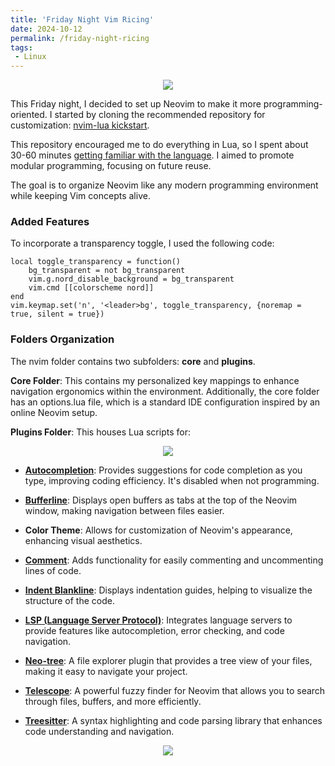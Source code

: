 ```yaml
---
title: 'Friday Night Vim Ricing'
date: 2024-10-12
permalink: /friday-night-ricing
tags:
 - Linux   
---
```


<p align="center">
    <img src = "https://github.com/user-attachments/assets/0b5913f3-713e-4ecc-92c5-c0835234dceb"/>
</p>

This Friday night, I decided to set up Neovim to make it more programming-oriented. I started by cloning the recommended repository for customization: [nvim-lua kickstart](https://github.com/nvim-lua/kickstart.nvim).

This repository encouraged me to do everything in Lua, so I spent about 30-60 minutes [getting familiar with the language](https://learnxinyminutes.com/docs/lua/). I aimed to promote modular programming, focusing on future reuse.

The goal is to organize Neovim like any modern programming environment while keeping Vim concepts alive.

### Added Features


To incorporate a transparency toggle, I used the following code:

    local toggle_transparency = function()
        bg_transparent = not bg_transparent
        vim.g.nord_disable_background = bg_transparent
        vim.cmd [[colorscheme nord]]
    end
    vim.keymap.set('n', '<leader>bg', toggle_transparency, {noremap = true, silent = true})


### Folders Organization

The nvim folder contains two subfolders: **core** and **plugins**.

**Core Folder**: This contains my personalized key mappings to enhance navigation ergonomics within the environment. Additionally, the core folder has an options.lua file, which is a standard IDE configuration inspired by an online Neovim setup.

**Plugins Folder**: This houses Lua scripts for:

<p align="center">
    <img src = "https://github.com/user-attachments/assets/3eff5553-a305-4066-98ac-3c3ab0fee9e4"/>
</p>

- **[Autocompletion](https://github.com/L3MON4D3/LuaSnip.git)**: Provides suggestions for code completion as you type, improving coding efficiency. It's disabled when not programming.

- **[Bufferline](https://github.com/nvim-tree/nvim-web-devicons.git)**: Displays open buffers as tabs at the top of the Neovim window, making navigation between files easier.

- **Color Theme**: Allows for customization of Neovim's appearance, enhancing visual aesthetics.

- **[Comment](https://github.com/numToStr/Comment.nvim.git)**: Adds functionality for easily commenting and uncommenting lines of code.
 
- **[Indent Blankline](https://github.com/lukas-reineke/indent-blankline.nvim.git)**: Displays indentation guides, helping to visualize the structure of the code.

- **[LSP (Language Server Protocol)](https://github.com/williamboman/mason.nvim.git)**: Integrates language servers to provide features like autocompletion, error checking, and code navigation.

- **[Neo-tree](https://github.com/nvim-neo-tree/neo-tree.nvim.git)**: A file explorer plugin that provides a tree view of your files, making it easy to navigate your project.

- **[Telescope](https://github.com/nvim-telescope/telescope.nvim.git)**: A powerful fuzzy finder for Neovim that allows you to search through files, buffers, and more efficiently.

- **[Treesitter](https://github.com/tree-sitter/tree-sitter.git)**: A syntax highlighting and code parsing library that enhances code understanding and navigation.

<p align="center">
    <img src = "https://github.com/user-attachments/assets/2b99136d-1765-41a9-a60b-0e9a38699f60"/>
</p>

